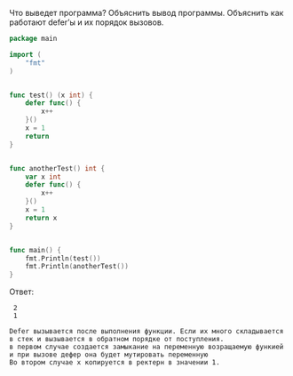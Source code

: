 Что выведет программа? Объяснить вывод программы. Объяснить как работают defer’ы и их порядок вызовов.

```go
package main

import (
	"fmt"
)


func test() (x int) {
	defer func() {
		x++
	}()
	x = 1
	return
}


func anotherTest() int {
	var x int
	defer func() {
		x++
	}()
	x = 1
	return x
}


func main() {
	fmt.Println(test())
	fmt.Println(anotherTest())
}
```

Ответ:
```
 2
 1

Defer вызывается после выполнения функции. Если их много складывается в стек и вызывается в обратном порядке от поступления.
в первом случае создается замыкание на переменную возращаемую функией и при вызове дефер она будет мутировать переменную
Во втором случае х копируется в ректерн в значении 1. 
```
